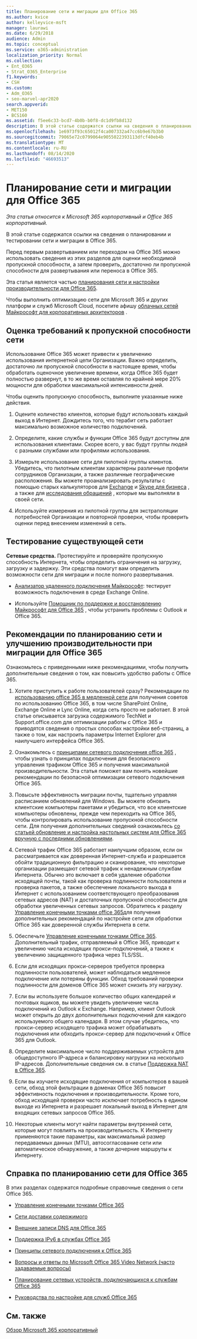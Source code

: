 ```yaml
---
title: Планирование сети и миграции для Office 365
ms.author: kvice
author: kelleyvice-msft
manager: laurawi
ms.date: 6/29/2018
audience: Admin
ms.topic: conceptual
ms.service: o365-administration
localization_priority: Normal
ms.collection:
- Ent_O365
- Strat_O365_Enterprise
f1.keywords:
- CSH
ms.custom:
- Adm_O365
- seo-marvel-apr2020
search.appverid:
- MET150
- BCS160
ms.assetid: f5ee6c33-bcd7-4b0b-b0f8-dc1d9fb8d132
description: В этой статье содержатся ссылки на сведения о планировании сети, тестировании и миграции в Office 365.
ms.openlocfilehash: 1e6973f93c65012f4ca007332a47cc6b9e67b3b0
ms.sourcegitcommit: 79065e72c0799064e9055022393113dfcf40eb4b
ms.translationtype: MT
ms.contentlocale: ru-RU
ms.lasthandoff: 08/14/2020
ms.locfileid: "46693513"
---
```

# <a name="network-and-migration-planning-for-office-365"></a>Планирование сети и миграции для Office 365

*Эта статья относится к Microsoft 365 корпоративный и Office 365 корпоративный.*

В этой статье содержатся ссылки на сведения о планировании и тестировании сети и миграции в Office 365.
  
Перед первым развертыванием или переходом на Office 365 можно использовать сведения из этих разделов для оценки необходимой пропускной способности, а затем проверить, достаточно ли пропускной способности для развертывания или переноса в Office 365.

Эта статья является частью [планирования сети и настройки производительности для Office 365](https://aka.ms/tune).

Чтобы выполнить оптимизацию сети для Microsoft 365 и других платформ и служб Microsoft Cloud, посетите афишу [облачных сетей Майкрософт для корпоративных архитекторов](https://aka.ms/cloudarchnetworking) .
   
## <a name="estimate-network-bandwidth-requirements"></a>Оценка требований к пропускной способности сети
<a name="EstimateBandwidthRequirements"> </a>

Использование Office 365 может привести к увеличению использования интернетной цепи Организации. Важно определить, достаточно ли пропускной способности в настоящее время, чтобы обработать оценочное увеличение времени, когда Office 365 будет полностью развернут, в то же время оставляя по крайней мере 20% мощности для обработки максимальной интенсивности дней.
  
Чтобы оценить пропускную способность, выполните указанные ниже действия.
  
1. Оцените количество клиентов, которые будут использовать каждый выход в Интернет. Дождитесь того, что терабит сеть работает максимально возможное количество подключений. 
    
2. Определите, какие службы и функции Office 365 будут доступны для использования клиентами. Скорее всего, у вас будут группы людей с разными службами или профилями использования.
    
3. Измерьте использование сети для пилотной группы клиентов. Убедитесь, что пилотным клиентам характерны различные профили сотрудников Организации, а также различные географические расположения. Вы можете проанализировать результаты с помощью старых калькуляторов для [Exchange](https://techcommunity.microsoft.com/t5/exchange-team-blog/announcing-the-exchange-client-network-bandwidth-calculator-beta/ba-p/601744) и [Skype для бизнеса](https://go.microsoft.com/fwlink/p/?LinkId=321551) , а также для [исследования обращений](https://www.microsoft.com/itshowcase/Article/Content/631/Optimizing-network-performance-for-Microsoft-Office-365) , которые мы выполняли в своей сети. 
    
4. Используйте измерения из пилотной группы для экстраполяции потребностей Организации и повторной проверки, чтобы проверить оценки перед внесением изменений в сеть.
    
## <a name="test-your-existing-network"></a>Тестирование существующей сети
<a name="calculators"> </a>

 **Сетевые средства.** Протестируйте и проверяйте пропускную способность Интернета, чтобы определить ограничения на загрузку, загрузку и задержку. Эти средства помогут вам определить возможности сети для миграции и после полного развертывания. 
    
- [Анализатор удаленного подключения Майкрософт](https://go.microsoft.com/fwlink/p/?LinkId=517243): тестирует возможность подключения в среде Exchange Online.
    
- Используйте [Помощник по поддержке и восстановлению Майкрософт для Office 365](https://diagnostics.office.com/#/Download?env=SOC) , чтобы устранить проблемы с Outlook и Office 365. 
    
## <a name="best-practices-for-network-planning-and-improving-migration-performance-for-office-365"></a>Рекомендации по планированию сети и улучшению производительности при миграции для Office 365
<a name="BestPractices"> </a>

Ознакомьтесь с приведенными ниже рекомендациями, чтобы получить дополнительные сведения о том, как повысить удобство работы с Office 365.
  
1. Хотите приступить к работе пользователей сразу? Рекомендации по [использованию office 365 в медленной сети](https://support.office.com/article/fd16c8d2-4799-4c39-8fd7-045f06640166) для получения советов по использованию Office 365, в том числе SharePoint Online, Exchange Online и Lync Online, когда сеть просто не работает. В этой статье описывается загрузка содержимого TechNet и Support.office.com для оптимизации работы с Office 365 и приводятся сведения о простых способах настройки веб-страниц, а также о том, как настроить параметры Internet Explorer для наилучшего интерфейса Office 365. 
    
2. Ознакомьтесь с [принципами сетевого подключения office 365](https://aka.ms/o365networkingprinciples) , чтобы узнать о принципах подключения для безопасного управления трафиком Office 365 и получения максимальной производительности. Эта статья поможет вам понять новейшие рекомендации по безопасной оптимизации сетевого подключения Office 365. 
    
3. Повысьте эффективность миграции почты, тщательно управляя расписанием обновлений для Windows. Вы можете обновить клиентские компьютеры пакетами и убедиться, что все клиентские компьютеры обновлены, прежде чем переходить на Office 365, чтобы контролировать использование пропускной способности сети. Для получения дополнительных сведений ознакомьтесь [со статьей обновление и настройка настольных систем для Office 365 вручную с последними обновлениями](https://support.microsoft.com/gp/office-2013-365-update).
    
4. Сетевой трафик Office 365 работает наилучшим образом, если он рассматривается как доверенная Интернет-служба и разрешается обойти традиционную фильтрацию и сканирование, что некоторые организации размещают сетевой трафик к ненадежным службам Интернета. Обычно это включает в себя удаление обработки исходящей почты, такой как проверка подлинности пользователя и проверка пакетов, а также обеспечение локального выхода в Интернет с использованием соответствующего преобразования сетевых адресов (NAT) и достаточных пропускной способности для обработки увеличенных сетевых запросов. Обратитесь к разделу [Управление конечными точками office 365](https://support.office.com/article/99cab9d4-ef59-4207-9f2b-3728eb46bf9a)для получения дополнительных рекомендаций по настройке сети для обработки Office 365 как доверенной службы Интернета в сети.
    
1. Обеспечьте [Управление конечными точками Office 365](https://support.office.com/article/99cab9d4-ef59-4207-9f2b-3728eb46bf9a). Дополнительный трафик, отправляемый в Office 365, приводит к увеличению числа исходящих прокси-подключений, а также к увеличению защищенного трафика через TLS/SSL.
    
2. Если для исходящих прокси-серверов требуется проверка подлинности пользователей, может наблюдаться медленное подключение или потеряны функции. Обход требований проверки подлинности для доменов Office 365 может снизить эту нагрузку.
    
3. Если вы используете большое количество общих календарей и почтовых ящиков, вы можете увидеть увеличение числа подключений из Outlook к Exchange. Например, клиент Outlook может открыть до двух дополнительных подключений для каждого используемого общего календаря. В этом случае убедитесь, что прокси-сервер исходящего трафика может обрабатывать подключения или обходить прокси-сервер для подключений к Office 365 для Outlook.
    
4. Определите максимальное число поддерживаемых устройств для общедоступного IP-адреса и балансировку нагрузки на несколько IP-адресов. Дополнительные сведения см. в статье [Поддержка NAT в Office 365](nat-support-with-microsoft-365.md).
    
5. Если вы изучаете исходящие подключения от компьютеров в вашей сети, обход этой фильтрации в доменах Office 365 повысит эффективность подключения и производительности. Кроме того, обход исходящей проверки часто исключает потребность в едином выходе из Интернета и разрешает локальный выход в Интернет для входящих сетевых запросов Office 365.
    
6. Некоторые клиенты могут найти параметры внутренней сети, которые могут повлиять на производительность. К Интернету применяются такие параметры, как максимальный размер передаваемых данных (MTU), автосогласование сети или автоматическое обнаружение, а также дочерние маршруты к Интернету.
    
## <a name="network-planning-reference-for-office-365"></a>Справка по планированию сети для Office 365
<a name="NetReference"> </a>

В этих разделах содержатся подробные справочные сведения о сети Office 365.
  
- [Управление конечными точками Office 365](https://support.office.com/article/99cab9d4-ef59-4207-9f2b-3728eb46bf9a)
    
- [Сети доставки содержимого](content-delivery-networks.md)
    
- [Внешние записи DNS для Office 365](external-domain-name-system-records.md)
    
- [Поддержка IPv6 в службах Office 365](ipv6-support.md)
    
- [Принципы сетевого подключения к Office 365](https://aka.ms/o365networkingprinciples)
    
- [Вопросы и ответы по Microsoft Office 365 Video Network (часто задаваемые вопросы)](office-365-video-networking-faq.md)
    
- [Планирование сетевых устройств, подключающихся к службам Office 365](plan-for-network-devices.md)
    
- [Руководства по настройке для служб Office 365](setup-guides-for-microsoft-365.md)
 
## <a name="see-also"></a>См. также

[Обзор Microsoft 365 корпоративный](microsoft-365-overview.md)
